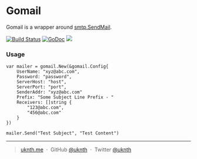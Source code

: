 # Gomail
Gomail is a wrapper around [smtp.SendMail](https://golang.org/pkg/net/smtp/#SendMail).
   
[![Build Status](https://travis-ci.org/uknth/gomail.svg?branch=master)](https://travis-ci.org/uknth/gomail)
[![GoDoc](https://godoc.org/github.com/uknth/gomail?status.svg)](https://godoc.org/github.com/uknth/gomail)
[![](https://img.shields.io/badge/license-MIT-blue.svg)](https://opensource.org/licenses/MIT)

### Usage

```
var mailer = gomail.New(&gomail.Config{
	UserName: "xyz@abc.com",
	Password: "password",
	ServerHost: "host",
	ServerPort: "port",
	SenderAddr: "xyz@abc.com"
	Prefix: "Some Subject Line Prefix - "
	Receivers: []string {  
		"123@abc.com",
		"456@abc.com"
	}
})

mailer.Send("Test Subject", "Test Content")

```

---
> [uknth.me](http://uknth.me) &nbsp;&middot;&nbsp;
> GitHub [@uknth](https://github.com/uknth) &nbsp;&middot;&nbsp;
> Twitter [@uknth](https://twitter.com/uknth)